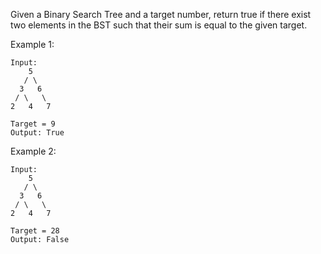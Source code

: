 Given a Binary Search Tree and a target number, return true if there exist two elements in the BST such that their sum is equal to the given target.

Example 1:

~~~
Input:
    5
   / \
  3   6
 / \   \
2   4   7

Target = 9
Output: True
~~~

Example 2:

~~~
Input:
    5
   / \
  3   6
 / \   \
2   4   7

Target = 28
Output: False
~~~
